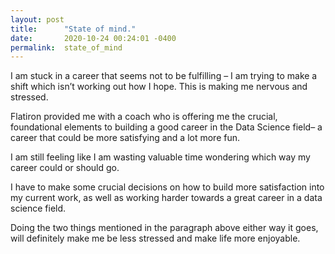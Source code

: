 ```yaml
---
layout: post
title:      "State of mind."
date:       2020-10-24 00:24:01 -0400
permalink:  state_of_mind
---
```



I am stuck in a career that seems not to be fulfilling – I am trying to make a shift which isn’t working out how I hope. This is making me nervous and stressed. 

Flatiron provided me with a coach who is offering me the crucial, foundational elements to building a good career in the Data Science field– a career that could be more satisfying and a lot more fun. 

I am still feeling like I am wasting valuable time wondering which way my career could or should go. 

I have to make some crucial decisions on how to build more satisfaction into my current work, as well as working harder towards a great career in a data science field.  

Doing the two things mentioned in the paragraph above either way it goes, will definitely make me be less stressed and make life more enjoyable.

